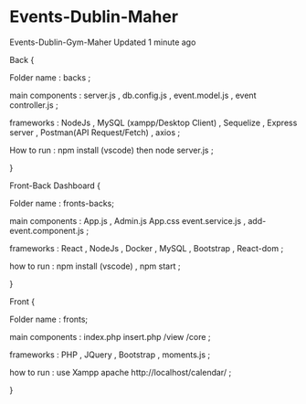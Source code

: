 # Events-Dublin-Maher
Events-Dublin-Gym-Maher  Updated 1 minute ago 

Back 
{ 

Folder name : backs ; 

main components : server.js , db.config.js , event.model.js , event controller.js ; 

frameworks : NodeJs , MySQL (xampp/Desktop Client) , Sequelize , Express server , Postman(API Request/Fetch) , axios ; 

How to run : npm install (vscode) then node server.js ; 

} 

Front-Back Dashboard 
{ 

Folder name : fronts-backs; 

main components : App.js , Admin.js App.css event.service.js , add-event.component.js ;

frameworks : React , NodeJs , Docker , MySQL , Bootstrap , React-dom ;

how to run : npm install (vscode) , npm start ;

} 

Front 
{ 

Folder name : fronts; 

main components : index.php insert.php /view /core ;

frameworks : PHP , JQuery , Bootstrap , moments.js ;

how to run : use Xampp apache http://localhost/calendar/ ;

}

